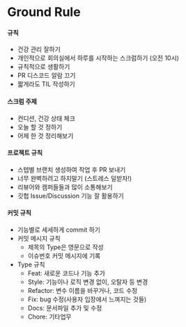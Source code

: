 # Ground Rule

#### 규칙
  - 건강 관리 잘하기
  - 개인적으로 회의실에서 하루를 시작하는 스크럼하기 (오전 10시)
  - 규칙적으로 생활하기
  - PR 디스코드 알람 끄기
  - 짧게라도 TIL 작성하기

#### 스크럼 주제
  - 컨디션, 건강 상태 체크
  - 오늘 할 것 정하기
  - 어제 한 것 정리해보기

#### 프로젝트 규칙
  - 스텝별 브랜치 생성하여 작업 후 PR 보내기
  - 너무 완벽하려고 하지말기 (스트레스 덜받자!)
  - 리뷰어와 캠퍼들들과 많이 소통해보기
  - 깃헙 Issue/Discussion 기능 잘 활용하기

#### 커밋 규칙
  - 기능별로 세세하게 commit 하기
  - 커밋 메시지 규칙
    - 제목의 Type은 영문으로 작성
    - 이슈번호 커밋 메시지에 기록
  - Type 규칙
    - Feat: 새로운 코드나 기능 추가
    - Style: 기능이나 로직 변경 없이, 오탈자 등 변경
    - Refactor: 변수 이름을 바꾸거나, 코드 수정
    - Fix: bug 수정(사용자 입장에서 느껴지는 것들)
    - Docs: 문서파일 추가 및 수정
    - Chore: 기타업무
